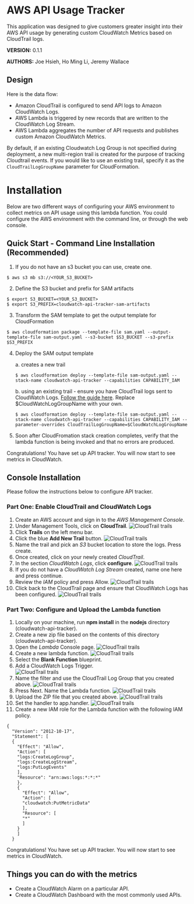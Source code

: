 # AWS API Usage Tracker

This application was designed to give customers greater insight into their AWS API usage by generating custom CloudWatch Metrics based on CloudTrail logs.

**VERSION:** 0.1.1

**AUTHORS:** Joe Hsieh, Ho Ming Li, Jeremy Wallace

## Design

Here is the data flow:
- Amazon CloudTrail is configured to send API logs to Amazon CloudWatch Logs.
- AWS Lambda is triggered by new records that are written to the CloudWatch Log Stream.
- AWS Lambda aggregates the number of API requests and publishes custom Amazon CloudWatch Metrics.

By default, if an existing Cloudwatch Log Group is not specified during deployment, a new multi-region trail is created for the purpose of tracking Cloudtrail events. If you would like to use an existing trail, specify it as the `CloudTrailLogGroupName` parameter for CloudFormation.

# Installation

Below are two different ways of configuring your AWS environment to collect metrics on API usage using this lambda function. You could configure the AWS environment with the command line, or through the web console.

## Quick Start - Command Line Installation (Recommended)

1. If you do not have an s3 bucket you can use, create one.

  ```
  $ aws s3 mb s3://<YOUR_S3_BUCKET>
  ```

2. Define the S3 bucket and prefix for SAM artifacts

  ```
  $ export S3_BUCKET=<YOUR_S3_BUCKET>
  $ export S3_PREFIX=cloudwatch-api-tracker-sam-artifacts
  ```

3. Transform the SAM template to get the output template for CloudFormation

  ```
  $ aws cloudformation package --template-file sam.yaml --output-template-file sam-output.yaml --s3-bucket $S3_BUCKET --s3-prefix $S3_PREFIX
  ```

4. Deploy the SAM output template

    a. creates a new trail

    ```
    $ aws cloudformation deploy --template-file sam-output.yaml --stack-name cloudwatch-api-tracker --capabilities CAPABILITY_IAM
    ```

    b. using an existing trail - ensure you have CloudTrail logs sent to CloudWatch Logs. [Follow the guide here](http://docs.aws.amazon.com/awscloudtrail/latest/userguide/send-cloudtrail-events-to-cloudwatch-logs.html). Replace $CloudWatchLogGroupName with your own.
    ```
    $ aws cloudformation deploy --template-file sam-output.yaml --stack-name cloudwatch-api-tracker --capabilities CAPABILITY_IAM --parameter-overrides CloudTrailLogGroupName=$CloudWatchLogGroupName
    ```

5. Soon after CloudFromation stack creation completes, verify that the lambda function is being invoked and that no errors are produced.

Congratulations! You have set up API tracker. You will now start to see metrics in CloudWatch.

## Console Installation

Please follow the instructions below to configure API tracker.

### Part One: Enable CloudTrail and CloudWatch Logs

1. Create an AWS account and sign in to the *AWS Management Console*.
2. Under Management Tools, click on **CloudTrail**.
![CloudTrail trails](images/apitracker.1.png)
3. Click **Trails** on the left menu bar.
4. Click the blue **Add New Trail** button.
![CloudTrail trails](images/apitracker.2.png)
5. Name the trail and pick an *S3* bucket location to store the logs. Press create.
6. Once created, click on your newly created *CloudTrail*.
7. In the section *CloudWatch Logs*, click **configure**.
![CloudTrail trails](images/apitracker.3.png)
8. If you do not have a *CloudWatch Log Stream* created, name one here and press continue.
9. Review the *IAM* policy and press Allow.
![CloudTrail trails](images/apitracker.4.png)
10. Click back to the CloudTrail page and ensure that CloudWatch Logs has been configured.
![CloudTrail trails](images/apitracker.5.png)

### Part Two: Configure and Upload the Lambda function

1. Locally on your machine, run **npm install** in the **nodejs** directory (cloudwatch-api-tracker).
2. Create a new zip file based on the contents of this directory (cloudwatch-api-tracker).
3. Open the *Lambda* Console page.
![CloudTrail trails](images/apitracker.7.png)
4. Create a new lambda function.
![CloudTrail trails](images/apitracker.8.png)
5. Select the **Blank Function** blueprint.
6. Add a CloudWatch Logs Trigger.  
![CloudTrail trails](images/apitracker.10.png)
7. Name the filter and use the CloudTrail Log Group that you created above.
![CloudTrail trails](images/apitracker.13.png)
8. Press Next. Name the Lambda function.
![CloudTrail trails](images/apitracker.14.png)
9. Upload the ZIP file that you created above.
![CloudTrail trails](images/apitracker.15.png)
10. Set the handler to app.handler.
![CloudTrail trails](images/apitracker.16.png)
11. Create a new IAM role for the Lambda function with the following IAM policy.
```
{
  "Version": "2012-10-17",
  "Statement": [
  {
    "Effect": "Allow",
    "Action": [
    "logs:CreateLogGroup",
    "logs:CreateLogStream",
    "logs:PutLogEvents"
    ],
    "Resource": "arn:aws:logs:*:*:*"
    },
    {
      "Effect": "Allow",
      "Action": [
      "cloudwatch:PutMetricData"
      ],
      "Resource": [
      "*"
      ]
    }
    ]
  }
```

Congratulations! You have set up API tracker. You will now start to see metrics in CloudWatch.

## Things you can do with the metrics

- Create a CloudWatch Alarm on a particular API.
- Create a CloudWatch Dashboard with the most commonly used APIs.

